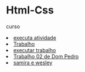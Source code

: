 # Html-Css
 curso

<li><a href="https://wesleyhenrique13.github.io/Html-Css/Exercicios/Exe001"> executa atividade</a></li>
<li><a href=" https://wesleyhenrique13.github.io/Html-Css/Exercicios/trabalho">Trabalho</a></li>
<li><a href="https://wesleyhenrique13.github.io/Html-Css/Exercicios/trabalho">executar trabalho</a></li>
<li><a href="https://wesleyhenrique13.github.io/Html-Css/Exercicios/exe016">Trabalho 02 de Dom Pedro</a></li>
<li><a href="https://wesleyhenrique13.github.io/Html-Css/Exercicios/samirawesley">samira e wesley</a></li>


